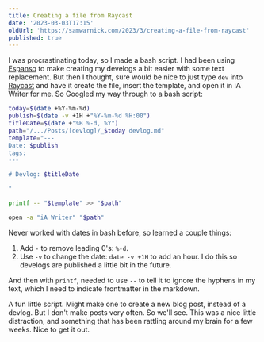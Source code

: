 ```yaml
---
title: Creating a file from Raycast
date: '2023-03-03T17:15'
oldUrl: 'https://samwarnick.com/2023/3/creating-a-file-from-raycast'
published: true
---
```


I was procrastinating today, so I made a bash script. I had been using [Espanso](https://espanso.org/) to make creating my develogs a bit easier with some text replacement. But then I thought, sure would be nice to just type `dev` into [Raycast](https://www.raycast.com/) and have it create the file, insert the template, and open it in iA Writer for me. So Googled my way through to a bash script:

```bash
today=$(date +%Y-%m-%d)
publish=$(date -v +1H +"%Y-%m-%d %H:00")
titleDate=$(date +"%B %-d, %Y")
path="/.../Posts/[devlog]/_$today devlog.md"
template="---
Date: $publish
tags:
---

# Devlog: $titleDate

"

printf -- "$template" >> "$path"

open -a "iA Writer" "$path"
```

Never worked with dates in bash before, so learned a couple things:

1. Add `-` to remove leading 0's: `%-d`.
2. Use `-v` to change the date: `date -v +1H` to add an hour. I do this so develogs are published a little bit in the future.

And then with `printf`, needed to use `--` to tell it to ignore the hyphens in my text, which I need to indicate frontmatter in the markdown.

A fun little script. Might make one to create a new blog post, instead of a devlog. But I don't make posts very often. So we'll see. This was a nice little distraction, and something that has been rattling around my brain for a few weeks. Nice to get it out.
